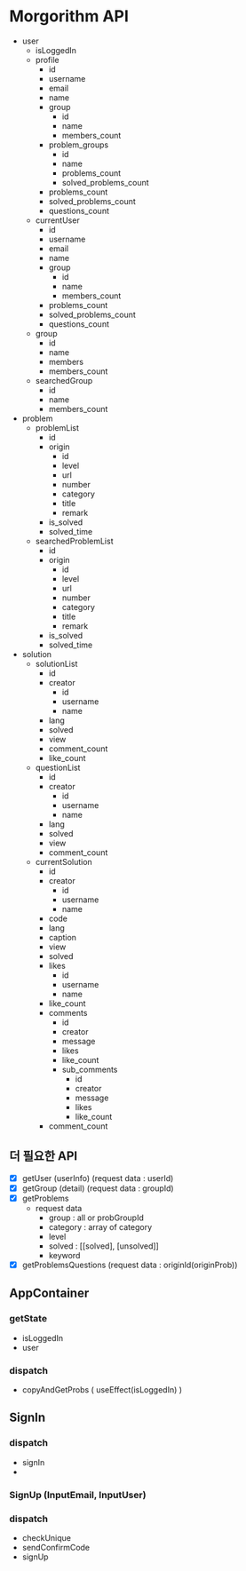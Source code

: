 # Morgorithm API
- user
  - isLoggedIn
  - profile
    - id
    - username
    - email
    - name
    - group
      - id
      - name
      - members_count
    - problem_groups
      - id
      - name
      - problems_count
      - solved_problems_count
    - problems_count
    - solved_problems_count
    - questions_count
  - currentUser
    - id
    - username
    - email
    - name
    - group
      - id
      - name
      - members_count
    - problems_count
    - solved_problems_count
    - questions_count
  - group
    - id
    - name
    - members
    - members_count
  - searchedGroup
    - id
    - name
    - members_count
- problem
  - problemList
    - id
    - origin
      - id
      - level
      - url
      - number
      - category
      - title
      - remark
    - is_solved
    - solved_time
  - searchedProblemList
    - id
    - origin
      - id
      - level
      - url
      - number
      - category
      - title
      - remark
    - is_solved
    - solved_time
- solution
  - solutionList
    - id
    - creator
      - id
      - username
      - name
    - lang
    - solved
    - view
    - comment_count
    - like_count
  - questionList
    - id
    - creator
      - id
      - username
      - name
    - lang
    - solved
    - view
    - comment_count
  - currentSolution
    - id
    - creator
      - id
      - username
      - name
    - code
    - lang
    - caption
    - view
    - solved
    - likes
      - id
      - username
      - name
    - like_count
    - comments
      - id
      - creator
      - message
      - likes
      - like_count
      - sub_comments
        - id
        - creator
        - message
        - likes
        - like_count
    - comment_count

## 더 필요한 API
- [x] getUser (userInfo) (request data : userId)
- [x] getGroup (detail) (request data : groupId)
- [x] getProblems
  - request data
    - group : all or probGroupId
    - category : array of category
    - level
    - solved : [[solved], [unsolved]]
    - keyword
- [x] getProblemsQuestions (request data : originId(originProb))

## AppContainer
### getState
- isLoggedIn
- user
### dispatch
- copyAndGetProbs ( useEffect(isLoggedIn) )

## SignIn
### dispatch
- signIn
- 

### SignUp (InputEmail, InputUser)
### dispatch
- checkUnique
- sendConfirmCode
- signUp